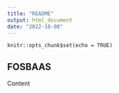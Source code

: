 ```yaml
---
title: "README"
output: html_document
date: "2022-10-08"
---
```


```{r setup, include=FALSE}
knitr::opts_chunk$set(echo = TRUE)
```

## FOSBAAS

Content


